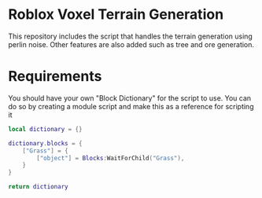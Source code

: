 # Roblox Voxel Terrain Generation
This repository includes the script that handles the terrain generation using perlin noise. Other features are also added such as tree and ore generation.

# Requirements
You should have your own "Block Dictionary" for the script to use. You can do so by creating a module script and make this as a reference for scripting it

```lua
local dictionary = {}

dictionary.blocks = {
	["Grass"] = {
		["object"] = Blocks:WaitForChild("Grass"),
	}
}

return dictionary
```
